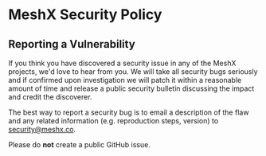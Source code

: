 # MeshX Security Policy

## Reporting a Vulnerability

If you think you have discovered a security issue in any of the MeshX projects, we'd love to hear from you. We will take
all security bugs seriously and if confirmed upon investigation we will patch it within a reasonable amount of time and
release a public security bulletin discussing the impact and credit the discoverer.

The best way to report a security bug is to email a description of the flaw and any related information (e.g.
reproduction steps, version) to [security@meshx.co](mailto:security@meshx.co).

Please do **not** create a public GitHub issue.